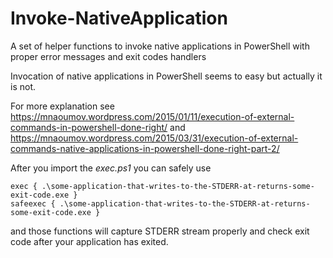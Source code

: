 # Invoke-NativeApplication
A set of helper functions to invoke native applications in PowerShell with proper error messages and exit codes handlers

Invocation of native applications in PowerShell seems to easy but actually it is not.

For more explanation see https://mnaoumov.wordpress.com/2015/01/11/execution-of-external-commands-in-powershell-done-right/ and https://mnaoumov.wordpress.com/2015/03/31/execution-of-external-commands-native-applications-in-powershell-done-right-part-2/


After you import the *exec.ps1* you can safely use

    exec { .\some-application-that-writes-to-the-STDERR-at-returns-some-exit-code.exe }
    safeexec { .\some-application-that-writes-to-the-STDERR-at-returns-some-exit-code.exe }
    
and those functions will capture STDERR stream properly and check exit code after your application has exited.
